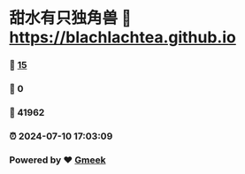 # 甜水有只独角兽 :link: https://blachlachtea.github.io 
### :page_facing_up: [15](https://blachlachtea.github.io/tag.html) 
### :speech_balloon: 0 
### :hibiscus: 41962 
### :alarm_clock: 2024-07-10 17:03:09 
### Powered by :heart: [Gmeek](https://github.com/Meekdai/Gmeek)
